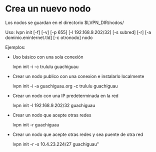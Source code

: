 # Crea un nuevo nodo

Los nodos se guardan en el directorio $LVPN\_DIR/nodos/ 

Uso: 
lvpn init [-f] [-v] [-p 655] [-l 192.168.9.202/32] [-s subred] [-r] [-a dominio.eninternet.tld] [-c otronodo] nodo 

Ejemplos:
* Uso básico con una sola conexión

  lvpn init -i -c trululu guachiguau
 
* Crear un nodo publico con una conexion e instalarlo localmente

  lvpn init -i -a guachiguau.org -c trululu guachiguau

* Crear un nodo con una IP predeterminada en la red 

  lvpn init -l 192.168.9.202/32 guachiguau

* Crear un nodo que acepte otras redes 

  lvpn init -r guachiguau

* Crear un nodo que acepte otras redes y sea puente de otra red

  lvpn init -r -s 10.4.23.224/27 guachiguau"


